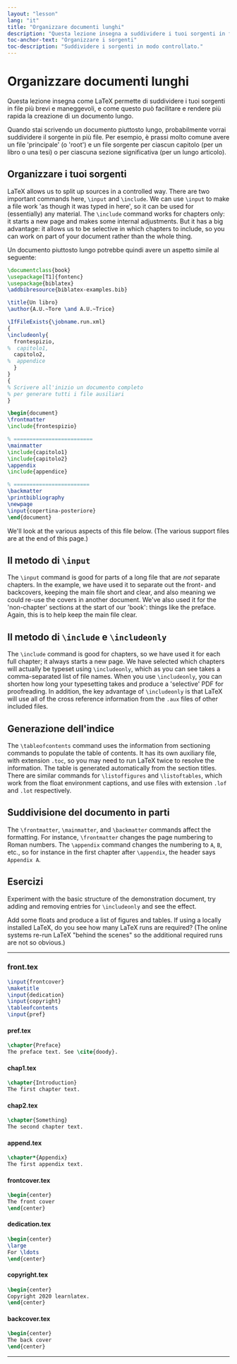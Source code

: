 ```yaml
---
layout: "lesson"
lang: "it"
title: "Organizzare documenti lunghi"
description: "Questa lezione insegna a suddividere i tuoi sorgenti in file più brevi e maneggevoli, e mostra come questo può facilitare e rendere più rapida la creazione di un documento lungo."
toc-anchor-text: "Organizzare i sorgenti"
toc-description: "Suddividere i sorgenti in modo controllato."
---
```


# Organizzare documenti lunghi

<script>
runlatex.preincludes = {
 "pre0": {
    "pre1": "front.tex",
    "pre2": "pref.tex",
    "pre3": "chap1.tex",
    "pre4": "chap2.tex",
    "pre5": "append.tex",
    "pre6": "frontcover.tex",
    "pre7": "dedication.tex",
    "pre8": "copyright.tex",
    "pre9": "backcover.tex",
   }
}
</script>

<span
  class="summary">Questa lezione insegna come LaTeX permette di suddividere i tuoi sorgenti in file più brevi e maneggevoli, e come questo può facilitare e rendere più rapida la creazione di un documento lungo.</span>

Quando stai scrivendo un documento piuttosto lungo, probabilmente vorrai 
suddividere il sorgente in più file. 
Per esempio, è prassi molto comune avere un file 'principale' (o 'root') 
e un file sorgente per ciascun capitolo (per un libro o una tesi) 
o per ciascuna sezione significativa (per un lungo articolo).

## Organizzare i tuoi sorgenti

LaTeX allows us to split up sources in a controlled way. There are two important
commands here, `\input` and `\include`. We can use `\input` to make a file work
'as though it was typed in here', so it can be used for (essentially) any
material. The `\include` command works for chapters only: it starts a new page
and makes some internal adjustments. But it has a big advantage: it allows us to
be selective in which chapters to include, so you can work on part of your
document rather than the whole thing.

Un documento piuttosto lungo potrebbe quindi avere un aspetto simile al 
seguente:

<!-- pre0 {% raw %} -->
```latex
\documentclass{book}
\usepackage[T1]{fontenc}
\usepackage{biblatex}
\addbibresource{biblatex-examples.bib}

\title{Un libro}
\author{A.U.~Tore \and A.U.~Trice}

\IfFileExists{\jobname.run.xml}
{
\includeonly{
  frontespizio,
%  capitolo1,
  capitolo2,
%  appendice
  }
}
{
% Scrivere all'inizio un documento completo
% per generare tutti i file ausiliari
}

\begin{document}
\frontmatter
\include{frontespizio}

% =========================
\mainmatter
\include{capitolo1}
\include{capitolo2}
\appendix
\include{appendice}

% ========================
\backmatter
\printbibliography
\newpage
\input{copertina-posteriore}
\end{document}
```
<!-- {% endraw %} -->

We'll look at the various aspects of this file below. (The various support files
are at the end of this page.)

## Il metodo di `\input`

The `\input` command is good for parts of a long file that are _not_ separate
chapters. In the example, we have used it to separate out the front- and
backcovers, keeping the main file short and clear, and also meaning we could
re-use the covers in another document. We've also used it for the 'non-chapter'
sections at the start of our 'book': things like the preface. Again, this is
to help keep the main file clear.

## Il metodo di `\include` e `\includeonly`

The `\include` command is good for chapters, so we have used it for each full
chapter; it always starts a new page. We have selected which chapters will
actually be typeset using `\includeonly`, which as you can see takes a
comma-separated list of file names. When you use `\includeonly`, you can shorten
how long your typesetting takes and produce a 'selective' PDF for proofreading.
In addition, the key advantage of `\includeonly` is that LaTeX will use all of
the cross reference information from the `.aux` files of other included files.

## Generazione dell'indice

The `\tableofcontents` command uses the information from sectioning
commands to populate the table of contents.  It has its own auxiliary
file, with extension `.toc`, so you may need to run LaTeX twice to
resolve the information. The table is generated automatically from the
section titles. There are similar commands for `\listoffigures` and
`\listoftables`, which work from the float environment captions, and
use files with extension `.lof` and `.lot` respectively.

## Suddivisione del documento in parti

The `\frontmatter`, `\mainmatter`, and `\backmatter` commands
affect the formatting.
For instance, `\frontmatter` changes the page numbering to
Roman numbers.
The `\appendix` command changes the numbering to `A`, `B`, etc.,
so for instance in the first chapter after `\appendix`,
the header says `Appendix A`.

## Esercizi

Experiment with the basic structure of the demonstration document,
try adding and removing entries for `\includeonly` and see the effect.

Add some floats and produce a list of figures and tables.
If using a locally installed LaTeX, do you see
how many LaTeX runs are required? (The online systems re-run LaTeX
"behind the scenes" so the additional required runs are not so obvious.)

----

### front.tex
<!-- pre1 {% raw %} -->
```latex
\input{frontcover}
\maketitle
\input{dedication}
\input{copyright}
\tableofcontents
\input{pref}
```

#### pref.tex
<!-- pre2 {% raw %} -->
```latex
\chapter{Preface}
The preface text. See \cite{doody}.
```
<!-- {% endraw %} -->

#### chap1.tex
<!-- pre3 {% raw %} -->
```latex
\chapter{Introduction}
The first chapter text.
```
<!-- {% endraw %} -->

#### chap2.tex
<!-- pre4 {% raw %} -->
```latex
\chapter{Something}
The second chapter text.
```
<!-- {% endraw %} -->

####  append.tex
<!-- pre5 {% raw %} -->
```latex
\chapter*{Appendix}
The first appendix text.
```
<!-- {% endraw %} -->

#### frontcover.tex
<!-- pre6 {% raw %} -->
```latex
\begin{center}
The front cover
\end{center}
```
<!-- {% endraw %} -->

#### dedication.tex
<!-- pre7 {% raw %} -->
```latex
\begin{center}
\large
For \ldots
\end{center}
```
<!-- {% endraw %} -->

#### copyright.tex
<!-- pre8 {% raw %} -->
```latex
\begin{center}
Copyright 2020 learnlatex.
\end{center}
```
<!-- {% endraw %} -->

#### backcover.tex
<!-- pre9 {% raw %} -->
```latex
\begin{center}
The back cover
\end{center}
```
<!-- {% endraw %} -->

----
